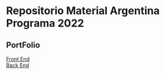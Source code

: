 # Repositorio Material Argentina Programa 2022

## PortFolio
[Front End](https://github.com/genaro14/portfolio-frontend)          
[Back End ](https://github.com/genaro14/porfolio-backend)
